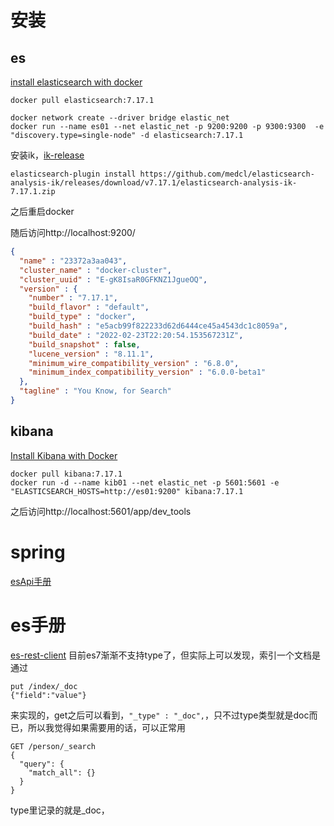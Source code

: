 # 安装

## es

[install elasticsearch with docker](https://www.elastic.co/guide/en/elasticsearch/reference/current/docker.html)
```shell
docker pull elasticsearch:7.17.1

docker network create --driver bridge elastic_net
docker run --name es01 --net elastic_net -p 9200:9200 -p 9300:9300  -e "discovery.type=single-node" -d elasticsearch:7.17.1
```
安装ik，[ik-release](https://github.com/medcl/elasticsearch-analysis-ik/releases)
```shell
elasticsearch-plugin install https://github.com/medcl/elasticsearch-analysis-ik/releases/download/v7.17.1/elasticsearch-analysis-ik-7.17.1.zip 
```

之后重启docker

随后访问http://localhost:9200/
```json
{
  "name" : "23372a3aa043",
  "cluster_name" : "docker-cluster",
  "cluster_uuid" : "E-gK8IsaR0GFKNZ1JgueOQ",
  "version" : {
    "number" : "7.17.1",
    "build_flavor" : "default",
    "build_type" : "docker",
    "build_hash" : "e5acb99f822233d62d6444ce45a4543dc1c8059a",
    "build_date" : "2022-02-23T22:20:54.153567231Z",
    "build_snapshot" : false,
    "lucene_version" : "8.11.1",
    "minimum_wire_compatibility_version" : "6.8.0",
    "minimum_index_compatibility_version" : "6.0.0-beta1"
  },
  "tagline" : "You Know, for Search"
}
```

## kibana
[Install Kibana with Docker](https://www.elastic.co/guide/en/kibana/7.17/docker.html)
```shell
docker pull kibana:7.17.1
docker run -d --name kib01 --net elastic_net -p 5601:5601 -e "ELASTICSEARCH_HOSTS=http://es01:9200" kibana:7.17.1
```
之后访问http://localhost:5601/app/dev_tools


# spring
[esApi手册](https://www.elastic.co/guide/en/elasticsearch/client/java-api-client/7.17/api-conventions.html)

# es手册
[es-rest-client](https://www.elastic.co/guide/en/elasticsearch/reference/7.17/rest-apis.html)
目前es7渐渐不支持type了，但实际上可以发现，索引一个文档是通过
```shell
put /index/_doc
{"field":"value"}
```

来实现的，get之后可以看到，`"_type" : "_doc",`，只不过type类型就是doc而已，所以我觉得如果需要用的话，可以正常用
```shell
GET /person/_search
{
  "query": {
    "match_all": {}
  }
}
```
type里记录的就是_doc，